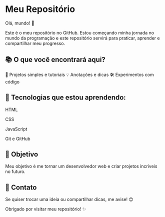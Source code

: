 # Meu Repositório
Olá, mundo! 👋

Este é o meu repositório no GitHub. Estou começando minha jornada no mundo da programação e este repositório servirá para praticar, aprender e compartilhar meu progresso.

## 📚 O que você encontrará aqui?
📝 Projetos simples e tutoriais
💡 Anotações e dicas
🛠️ Experimentos com código

 ## 🌱 Tecnologias que estou aprendendo:
HTML

CSS

JavaScript

Git e GitHub

## 🎯 Objetivo
Meu objetivo é me tornar um desenvolvedor web e criar projetos incríveis no futuro.

## 💬 Contato
Se quiser trocar uma ideia ou compartilhar dicas, me avise! 😊

Obrigado por visitar meu repositório! ✨
